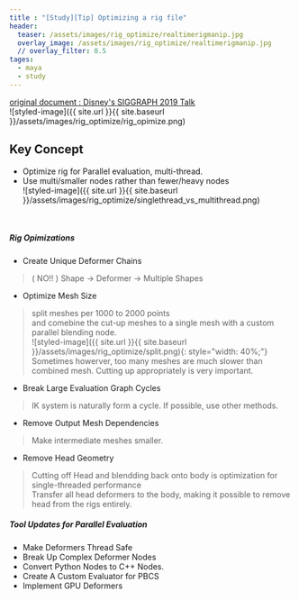 ```yaml
---
title : "[Study][Tip] Optimizing a rig file"
header:
  teaser: /assets/images/rig_optimize/realtimerigmanip.jpg
  overlay_image: /assets/images/rig_optimize/realtimerigmanip.jpg
  // overlay_filter: 0.5
tages:
  - maya
  - study
---
```


[original document : Disney's SIGGRAPH 2019 Talk](https://disneyanimation.com/publications/?drawer=/publications/optimizing-rig-manipulation-with-gpu-and-parallel-evaluation/)
<br/>
![styled-image]({{ site.url }}{{ site.baseurl }}/assets/images/rig_optimize/rig_opimize.png)

## Key Concept
- Optimize rig for Parallel evaluation, multi-thread.
- Use multi/smaller nodes rather than fewer/heavy nodes<br/>
![styled-image]({{ site.url }}{{ site.baseurl }}/assets/images/rig_optimize/singlethread_vs_multithread.png)
<br/>

##### Rig Opimizations

- Create Unique Deformer Chains
> ( NO!! )
Shape → Deformer → Multiple Shapes  

- Optimize Mesh Size
> split meshes per 1000 to 2000 points  
> and comebine the cut-up meshes to a single mesh with a custom parallel blending node.  
![styled-image]({{ site.url }}{{ site.baseurl }}/assets/images/rig_optimize/split.png){: style="width: 40%;"}  
> Sometimes howerver, too many meshes are much slower than combined mesh. Cutting up appropriately is very important.

- Break Large Evaluation Graph Cycles
> IK system is naturally form a cycle. If possible, use other methods.

- Remove Output Mesh Dependencies
> Make intermediate meshes smaller.

- Remove Head Geometry
> Cutting off Head and blendding back onto body is optimization for single-threaded performance  
> Transfer all head deformers to the body, making it possible to remove head from the rigs entirely.

##### Tool Updates for Parallel Evaluation

- Make Deformers Thread Safe
- Break Up Complex Deformer Nodes
- Convert Python Nodes to C++ Nodes.
- Create A Custom Evaluator for PBCS
- Implement GPU Deformers

